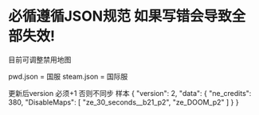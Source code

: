 # 必循遵循JSON规范 如果写错会导致全部失效!

目前可调整禁用地图

pwd.json = 国服
steam.json = 国际服

更新后version 必须+1 否则不同步
样本
{
	"version": 2,
	"data": {
		"ne_credits": 380,
		"DisableMaps": [
			"ze_30_seconds__b21_p2",
			"ze_DOOM_p2"
		]
	}
}
